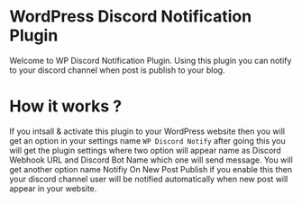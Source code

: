 # WordPress Discord Notification Plugin

Welcome to WP Discord Notification Plugin. Using this plugin you can notify to your discord channel when post is publish to your blog.

# How it works ?

If you intsall & activate this plugin to your WordPress website then you will get an option in your settings name `WP Discord Notify` after going this you will get the plugin settings where two option will appear name as Discord Webhook URL and Discord Bot Name which one will send message. You will get another option name Notifiy On New Post Publish if you enable this then your discord channel user will be notified automatically when new post will appear in your website.
